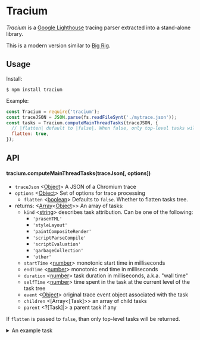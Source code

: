 # Tracium

*Tracium* is a [Google Lighthouse](https://github.com/GoogleChrome/lighthouse)
tracing parser extracted into a stand-alone library.

This is a modern version similar to [Big Rig](https://github.com/googlearchive/node-big-rig).

## Usage

Install:
```
$ npm install tracium
```

Example:

```js
const Tracium = require('tracium');
const traceJSON = JSON.parse(fs.readFileSynt('./mytrace.json'));
const tasks = Tracium.computeMainThreadTasks(traceJSON, {
  // |flatten| default to |false|. When false, only top-level tasks will be returned.
  flatten: true,
});
```

## API

#### tracium.computeMainThreadTasks(traceJson[, options])
- `traceJson` <[Object]> A JSON of a Chromium trace
- `options` <[Object]>  Set of options for trace processing
  - `flatten` <[boolean]> Defaults to `false`. Whether to flatten tasks tree. 
- returns: <[Array]<[Object]>> An array of tasks:
  - `kind` <[string]> describes task attribution. Can be one of the following:
    - `'praseHTML'`
    - `'styleLayout'`
    - `'paintCompositeRender'`
    - `'scriptParseCompile'`
    - `'scriptEvaluation'`
    - `'garbageCollection'`
    - `'other'`
  - `startTime` <[number]> monotonic start time in milliseconds
  - `endTime` <[number]> monotonic end time in milliseconds
  - `duration` <[number]> task duration in milliseconds, a.k.a. "wall time"
  - `selfTime` <[number]> time spent in the task at the current level of the task tree
  - `event` <[Object]> original trace event object associated with the task
  - `children` <[Array<[Task]>> an array of child tasks
  - `parent` <?[Task]|> a parent task if any

If `flatten` is passed to `false`, than only top-level tasks will be returned.

<details>
<summary>An example task</summary>
```js
{
  event:
   { pid: 29772,
     tid: 775,
     ts: 588826692280,
     ph: 'X',
     cat: 'toplevel',
     name: 'TaskQueueManager::ProcessTaskFromWorkQueue',
     args:
      { src_file: '../../base/trace_event/trace_log.cc',
        src_func: 'SetEnabled' },
     dur: 27,
     tdur: 22,
     tts: 514358 },
  startTime: 0,
  endTime: 0.027,
  children: [],
  duration: 0.027,
  selfTime: 0.027,
  kind: 'other' }
```
</details>

[Array]: https://developer.mozilla.org/en-US/docs/Web/JavaScript/Reference/Global_Objects/Array "Array"
[boolean]: https://developer.mozilla.org/en-US/docs/Web/JavaScript/Data_structures#Boolean_type "Boolean"
[Buffer]: https://nodejs.org/api/buffer.html#buffer_class_buffer "Buffer"
[function]: https://developer.mozilla.org/en-US/docs/Web/JavaScript/Reference/Global_Objects/Function "Function"
[number]: https://developer.mozilla.org/en-US/docs/Web/JavaScript/Data_structures#Number_type "Number"
[Object]: https://developer.mozilla.org/en-US/docs/Web/JavaScript/Reference/Global_Objects/Object "Object"
[origin]: https://developer.mozilla.org/en-US/docs/Glossary/Origin "Origin"
[Promise]: https://developer.mozilla.org/en-US/docs/Web/JavaScript/Reference/Global_Objects/Promise "Promise"
[string]: https://developer.mozilla.org/en-US/docs/Web/JavaScript/Data_structures#String_type "String"
[stream.Readable]: https://nodejs.org/api/stream.html#stream_class_stream_readable "stream.Readable"
[Error]: https://nodejs.org/api/errors.html#errors_class_error "Error"
[ChildProcess]: https://nodejs.org/api/child_process.html "ChildProcess"
[iterator]: https://developer.mozilla.org/en-US/docs/Web/JavaScript/Reference/Iteration_protocols "Iterator"
[Element]: https://developer.mozilla.org/en-US/docs/Web/API/element "Element"
[Map]: https://developer.mozilla.org/en-US/docs/Web/JavaScript/Reference/Global_Objects/Map "Map"
[selector]: https://developer.mozilla.org/en-US/docs/Web/CSS/CSS_Selectors "selector"
[Serializable]: https://developer.mozilla.org/en-US/docs/Web/JavaScript/Reference/Global_Objects/JSON/stringify#Description "Serializable"
[xpath]: https://developer.mozilla.org/en-US/docs/Web/XPath "xpath"
[UnixTime]: https://en.wikipedia.org/wiki/Unix_time "Unix Time"
